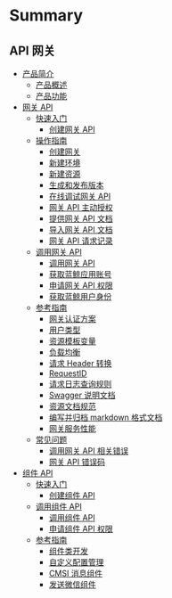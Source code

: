 # Summary


## API 网关
* [产品简介]()
    * [产品概述](README.md)
    * [产品功能](introduction/features.md)
* [网关 API]()
    * [快速入门]()
        * [创建网关 API](apigateway/quickstart/create-api-with-http-backend.md)
    * [操作指南]()
        * [创建网关](apigateway/howto/create-apigw.md)
        * [新建环境](apigateway/howto/create-stage.md)
        * [新建资源](apigateway/howto/create-resource.md)
        * [生成和发布版本](apigateway/howto/create-resource-version-and-release.md)
        * [在线调试网关 API](apigateway/howto/api-test.md)
        * [网关 API 主动授权](apigateway/howto/grant-api-permissions.md)
        * [提供网关 API 文档](apigateway/howto/update-resource-doc.md)
        * [导入网关 API 文档](apigateway/howto/import-resource-docs.md)
        * [网关 API 请求记录](apigateway/howto/access-log.md)
    * [调用网关 API]()
        * [调用网关 API](apigateway/use-api/use-apigw-api.md)
        * [获取蓝鲸应用账号](apigateway/use-api/bk-app.md)
        * [申请网关 API 权限](apigateway/use-api/apply-api-permissions.md)
        * [获取蓝鲸用户身份](apigateway/use-api/bk-user.md)
    * [参考指南]()
        * [网关认证方案](apigateway/reference/authorization.md)
        * [用户类型](apigateway/reference/user-type.md)
        * [资源模板变量](apigateway/reference/template-vars.md)
        * [负载均衡](apigateway/reference/loadbalance.md)
        * [请求 Header 转换](apigateway/reference/request-headers.md)
        * [RequestID](apigateway/reference/request-id.md)
        * [请求日志查询规则](apigateway/reference/log-search-specification.md)
        * [Swagger 说明文档](apigateway/reference/swagger.md)
        * [资源文档规范](apigateway/reference/api-doc-specification.md)
        * [编写并归档 markdown 格式文档](apigateway/reference/import-resource-docs-by-archive.md)
        * [网关服务性能](apigateway/reference/performance.md)
    * [常见问题]()
        * [调用网关 API 相关错误](apigateway/faq/use-apigw-api.md)
        * [网关 API 错误码](apigateway/faq/error-codes.md)
* [组件 API]()
    * [快速入门]()
        * [创建组件 API](component/quickstart/create-api.md)
    * [调用组件 API]()
        * [调用组件 API](component/use-api/use-component-api.md)
        * [申请组件 API 权限](component/use-api/apply-api-permissions.md)
    * [参考指南]()
        * [组件类开发](component/reference/component-development.md)
        * [自定义配置管理](component/reference/custom-config.md)
        * [CMSI 消息组件](component/reference/cmsi-components.md)
        * [发送微信组件](component/reference/send-weixin.md)
